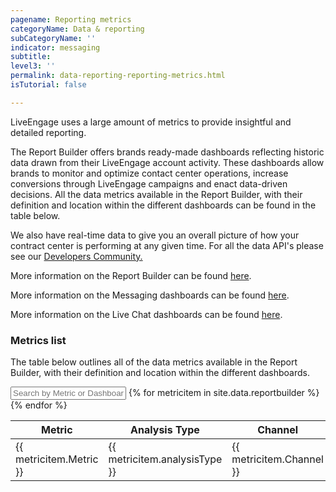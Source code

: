 ```yaml
---
pagename: Reporting metrics
categoryName: Data & reporting
subCategoryName: ''
indicator: messaging
subtitle:
level3: ''
permalink: data-reporting-reporting-metrics.html
isTutorial: false

---
```

LiveEngage uses a large amount of metrics to provide insightful and detailed reporting.

The Report Builder offers brands ready-made dashboards reflecting historic data drawn from their LiveEngage account activity. These dashboards allow brands to monitor and optimize contact center operations, increase conversions through LiveEngage campaigns and enact data-driven decisions. All the data metrics available in the Report Builder, with their definition and location within the different dashboards can be found in the table below.

We also have real-time data to give you an overall picture of how your contract center is performing at any given time. For all the data API's please see our [Developers Community.](https://developers.liveperson.com/essential-resources-api-data-metrics.html)

More information on the Report Builder can be found [here](data-reporting-report-builder-report-builder-overview.html).

More information on the Messaging dashboards can be found [here](data-reporting-messaging-messaging-dashboards-performance-dashboard-for-messaging.html).

More information on the Live Chat dashboards can be found [here](https://knowledge.liveperson.com/data-reporting-live-chat-chat-dashboards-agent-activity-dashboard.html).

### Metrics list

The table below outlines all of the data metrics available in the Report Builder, with their definition and location within the different dashboards.

<div id="metrics">
<input id="metricsSearch" placeholder="Search by Metric or Dashboard" />
<table class="metricstable" id="datametricstable">
  <thead>
    <tr>
      <th>Metric</th>
      <th class="analysis">Analysis Type</th>
      <th class="channel">Channel</th>
      <th class="description">Description</th>
      <th class="dashboard">Dashboard</th>
      <th class="filtered">Filtered By</th>
      <th class="formula">Formula (Optional)</th>
    </tr>
  </thead>
  <tbody class="list">
  {% for metricitem in site.data.reportbuilder %}
    <tr>
      <td class="metric">{{ metricitem.Metric }}</td>
      <td class="analysis">{{ metricitem.analysisType }}</td>
      <td class="channel">{{ metricitem.Channel }}</td>
      <td class="description">{{ metricitem.Description }}</td>
      <td class="dashboard">{{ metricitem.Dashboard }}</td>
      <td class="filtered">{{ metricitem.filteredBy }}</td>
      <td class="formula">{{ metricitem.formulaOptional }}</td>
    </tr>
  {% endfor %}
</tbody>
</table>
</div>
